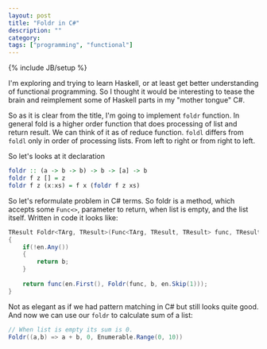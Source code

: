 ```yaml
---
layout: post
title: "Foldr in C#"
description: ""
category: 
tags: ["programming", "functional"]
---
```

{% include JB/setup %}

I'm exploring and trying to learn Haskell, or at least get better understanding of 
functional programming. So I thought it would be interesting to tease the brain
and reimplement some of Haskell parts in my "mother tongue" C#.

So as it is clear from the title, I'm going to implement `foldr` function. In general
fold is a higher order function that does processing of list and return result. We can 
think of it as of reduce function. `foldl` differs from `foldl` only in order of processing
lists. From left to right or from right to left.

So let's looks at it declaration

```haskell
foldr :: (a -> b -> b) -> b -> [a] -> b
foldr f z [] = z
foldr f z (x:xs) = f x (foldr f z xs)
```

So let's reformulate problem in C# terms. So foldr is a method, which accepts 
some `Func<>`, parameter to return, when list is empty, and the list itself.
Written in code it looks like:

```csharp
TResult Foldr<TArg, TResult>(Func<TArg, TResult, TResult> func, TResult b, IEnumerable<TArg> en)
{
    if(!en.Any())
    {
        return b;
    }
    
    return func(en.First(), Foldr(func, b, en.Skip(1)));
}
```

Not as elegant as if we had pattern matching in C# but still looks quite good.
And now we can use our `foldr` to calculate sum of a list:

```csharp
// When list is empty its sum is 0.
Foldr((a,b) => a + b, 0, Enumerable.Range(0, 10))
```